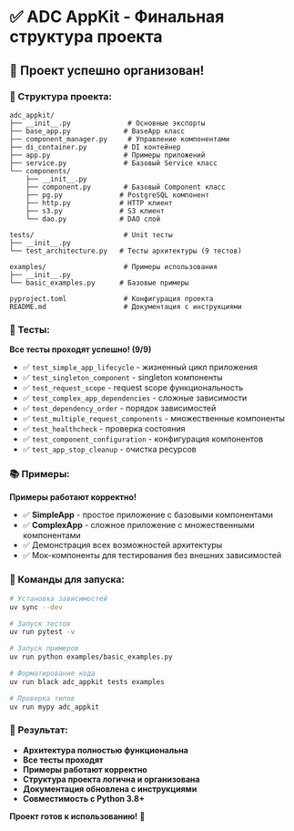 # ✅ ADC AppKit - Финальная структура проекта

## 🎯 Проект успешно организован!

### 📁 Структура проекта:

```
adc_appkit/
├── __init__.py              # Основные экспорты
├── base_app.py             # BaseApp класс
├── component_manager.py     # Управление компонентами
├── di_container.py         # DI контейнер
├── app.py                  # Примеры приложений
├── service.py              # Базовый Service класс
└── components/
    ├── __init__.py
    ├── component.py        # Базовый Component класс
    ├── pg.py              # PostgreSQL компонент
    ├── http.py            # HTTP клиент
    ├── s3.py              # S3 клиент
    └── dao.py             # DAO слой

tests/                      # Unit тесты
├── __init__.py
└── test_architecture.py   # Тесты архитектуры (9 тестов)

examples/                   # Примеры использования
├── __init__.py
└── basic_examples.py      # Базовые примеры

pyproject.toml              # Конфигурация проекта
README.md                   # Документация с инструкциями
```

### 🧪 Тесты:

**Все тесты проходят успешно! (9/9)**

- ✅ `test_simple_app_lifecycle` - жизненный цикл приложения
- ✅ `test_singleton_component` - singleton компоненты
- ✅ `test_request_scope` - request scope функциональность
- ✅ `test_complex_app_dependencies` - сложные зависимости
- ✅ `test_dependency_order` - порядок зависимостей
- ✅ `test_multiple_request_components` - множественные компоненты
- ✅ `test_healthcheck` - проверка состояния
- ✅ `test_component_configuration` - конфигурация компонентов
- ✅ `test_app_stop_cleanup` - очистка ресурсов

### 📚 Примеры:

**Примеры работают корректно!**

- ✅ **SimpleApp** - простое приложение с базовыми компонентами
- ✅ **ComplexApp** - сложное приложение с множественными компонентами
- ✅ Демонстрация всех возможностей архитектуры
- ✅ Мок-компоненты для тестирования без внешних зависимостей

### 🚀 Команды для запуска:

```bash
# Установка зависимостей
uv sync --dev

# Запуск тестов
uv run pytest -v

# Запуск примеров
uv run python examples/basic_examples.py

# Форматирование кода
uv run black adc_appkit tests examples

# Проверка типов
uv run mypy adc_appkit
```

### 🎉 Результат:

- **Архитектура полностью функциональна**
- **Все тесты проходят**
- **Примеры работают корректно**
- **Структура проекта логична и организована**
- **Документация обновлена с инструкциями**
- **Совместимость с Python 3.8+**

**Проект готов к использованию!** 🚀
